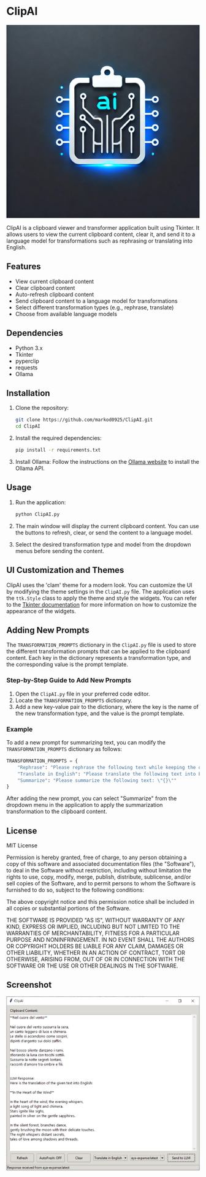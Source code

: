 # ClipAI

![ClipAI Logo](ClipAI_logo.webp)

ClipAI is a clipboard viewer and transformer application built using Tkinter. It allows users to view the current clipboard content, clear it, and send it to a language model for transformations such as rephrasing or translating into English.

## Features

- View current clipboard content
- Clear clipboard content
- Auto-refresh clipboard content
- Send clipboard content to a language model for transformations
- Select different transformation types (e.g., rephrase, translate)
- Choose from available language models

## Dependencies

- Python 3.x
- Tkinter
- pyperclip
- requests
- Ollama

## Installation

1. Clone the repository:
   ```sh
   git clone https://github.com/markod0925/ClipAI.git
   cd ClipAI
   ```

2. Install the required dependencies:
   ```sh
   pip install -r requirements.txt
   ```

3. Install Ollama:
   Follow the instructions on the [Ollama website](https://ollama.com) to install the Ollama API.

## Usage

1. Run the application:
   ```sh
   python ClipAI.py
   ```

2. The main window will display the current clipboard content. You can use the buttons to refresh, clear, or send the content to a language model.

3. Select the desired transformation type and model from the dropdown menus before sending the content.

## UI Customization and Themes

ClipAI uses the 'clam' theme for a modern look. You can customize the UI by modifying the theme settings in the `ClipAI.py` file. The application uses the `ttk.Style` class to apply the theme and style the widgets. You can refer to the [Tkinter documentation](https://docs.python.org/3/library/tkinter.ttk.html#styling) for more information on how to customize the appearance of the widgets.

## Adding New Prompts

The `TRANSFORMATION_PROMPTS` dictionary in the `ClipAI.py` file is used to store the different transformation prompts that can be applied to the clipboard content. Each key in the dictionary represents a transformation type, and the corresponding value is the prompt template.

### Step-by-Step Guide to Add New Prompts

1. Open the `ClipAI.py` file in your preferred code editor.
2. Locate the `TRANSFORMATION_PROMPTS` dictionary.
3. Add a new key-value pair to the dictionary, where the key is the name of the new transformation type, and the value is the prompt template.

### Example

To add a new prompt for summarizing text, you can modify the `TRANSFORMATION_PROMPTS` dictionary as follows:

```python
TRANSFORMATION_PROMPTS = {
    "Rephrase": "Please rephrase the following text while keeping the original meaning: \"{}\"",
    "Translate in English": "Please translate the following text into English: \"{}\"",
    "Summarize": "Please summarize the following text: \"{}\""
}
```

After adding the new prompt, you can select "Summarize" from the dropdown menu in the application to apply the summarization transformation to the clipboard content.

## License

MIT License

Permission is hereby granted, free of charge, to any person obtaining a copy
of this software and associated documentation files (the "Software"), to deal
in the Software without restriction, including without limitation the rights
to use, copy, modify, merge, publish, distribute, sublicense, and/or sell
copies of the Software, and to permit persons to whom the Software is
furnished to do so, subject to the following conditions:

The above copyright notice and this permission notice shall be included in all
copies or substantial portions of the Software.

THE SOFTWARE IS PROVIDED "AS IS", WITHOUT WARRANTY OF ANY KIND, EXPRESS OR
IMPLIED, INCLUDING BUT NOT LIMITED TO THE WARRANTIES OF MERCHANTABILITY,
FITNESS FOR A PARTICULAR PURPOSE AND NONINFRINGEMENT. IN NO EVENT SHALL THE
AUTHORS OR COPYRIGHT HOLDERS BE LIABLE FOR ANY CLAIM, DAMAGES OR OTHER
LIABILITY, WHETHER IN AN ACTION OF CONTRACT, TORT OR OTHERWISE, ARISING FROM,
OUT OF OR IN CONNECTION WITH THE SOFTWARE OR THE USE OR OTHER DEALINGS IN THE
SOFTWARE.

## Screenshot

![ClipAI Screenshot](ClipAI_screenshot.PNG)
